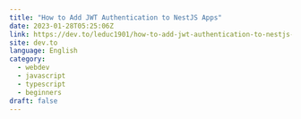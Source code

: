 ```yaml
---
title: "How to Add JWT Authentication to NestJS Apps"
date: 2023-01-28T05:25:06Z
link: https://dev.to/leduc1901/how-to-add-jwt-authentication-to-nestjs-apps-6bb?utm_medium=RSS&utm_source=news.12bit.vn
site: dev.to
language: English
category:
  - webdev
  - javascript
  - typescript
  - beginners
draft: false
---
```


